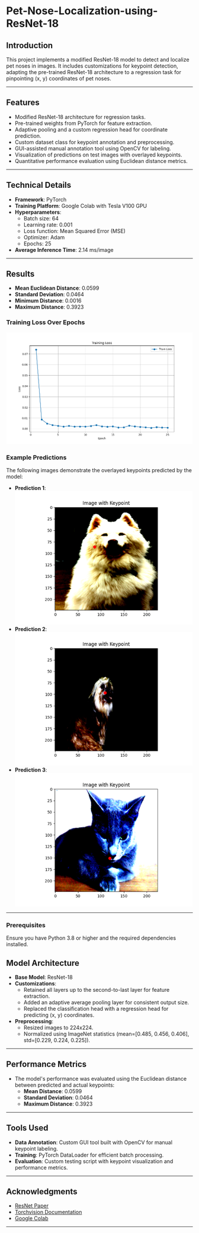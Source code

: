 # Pet-Nose-Localization-using-ResNet-18

## Introduction
This project implements a modified ResNet-18 model to detect and localize pet noses in images. It includes customizations for keypoint detection, adapting the pre-trained ResNet-18 architecture to a regression task for pinpointing (x, y) coordinates of pet noses.

---

## Features
- Modified ResNet-18 architecture for regression tasks.
- Pre-trained weights from PyTorch for feature extraction.
- Adaptive pooling and a custom regression head for coordinate prediction.
- Custom dataset class for keypoint annotation and preprocessing.
- GUI-assisted manual annotation tool using OpenCV for labeling.
- Visualization of predictions on test images with overlayed keypoints.
- Quantitative performance evaluation using Euclidean distance metrics.

---

## Technical Details
- **Framework**: PyTorch
- **Training Platform**: Google Colab with Tesla V100 GPU
- **Hyperparameters**:
  - Batch size: 64
  - Learning rate: 0.001
  - Loss function: Mean Squared Error (MSE)
  - Optimizer: Adam
  - Epochs: 25
- **Average Inference Time**: 2.14 ms/image

---

## Results
- **Mean Euclidean Distance**: 0.0599
- **Standard Deviation**: 0.0464
- **Minimum Distance**: 0.0016
- **Maximum Distance**: 0.3923

### Training Loss Over Epochs
![Loss Over Epochs](20232610_20152073\Lab5\src\output\model_loss_plot.png)

### Example Predictions
The following images demonstrate the overlayed keypoints predicted by the model:
- **Prediction 1**: ![predicted_keypoint_0.png](20232610_20152073\Lab5\src\predicted_keypoint_0.png)
- **Prediction 2**: ![predicted_keypoint_1.png](20232610_20152073\Lab5\src\predicted_keypoint_1.png)
- **Prediction 3**: ![predicted_keypoint_2.png](20232610_20152073\Lab5\src\predicted_keypoint_2.png)

---



### Prerequisites
Ensure you have Python 3.8 or higher and the required dependencies installed.


## Model Architecture
- **Base Model**: ResNet-18
- **Customizations**:
  - Retained all layers up to the second-to-last layer for feature extraction.
  - Added an adaptive average pooling layer for consistent output size.
  - Replaced the classification head with a regression head for predicting (x, y) coordinates.
- **Preprocessing**:
  - Resized images to 224x224.
  - Normalized using ImageNet statistics (mean=[0.485, 0.456, 0.406], std=[0.229, 0.224, 0.225]).

---

## Performance Metrics
- The model's performance was evaluated using the Euclidean distance between predicted and actual keypoints:
  - **Mean Distance**: 0.0599
  - **Standard Deviation**: 0.0464
  - **Maximum Distance**: 0.3923

---

## Tools Used
- **Data Annotation**: Custom GUI tool built with OpenCV for manual keypoint labeling.
- **Training**: PyTorch DataLoader for efficient batch processing.
- **Evaluation**: Custom testing script with keypoint visualization and performance metrics.

---

## Acknowledgments
- [ResNet Paper](https://doi.org/10.1109/cvpr.2016.90)
- [Torchvision Documentation](https://pytorch.org/vision/main/models/generated/torchvision.models.resnet18.html)
- [Google Colab](https://colab.research.google.com/)

---


